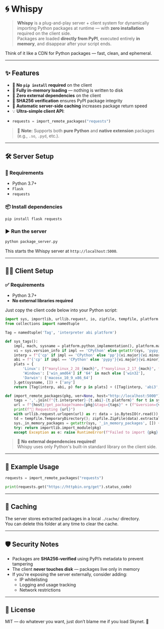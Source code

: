 # 🌀 Whispy

> **Whispy** is a plug-and-play server + client system for dynamically importing Python packages at runtime — with **zero installation** required on the client side.  
Packages are loaded **directly from PyPI**, executed entirely **in memory**, and disappear after your script ends.

Think of it like a CDN for Python packages — fast, clean, and ephemeral.

---

## ✨ Features

- 🚫 **No `pip install` required** on the client
- 🧠 **Fully in-memory loading** — nothing is written to disk
- 🧩 **Zero external dependencies** on the client
- 🔐 **SHA256 verification** ensures PyPI package integrity
- 💾 **Automatic server-side caching** increases package return speed
- 💡 **Ultra-simple client API**:
-
    ```python
    requests = import_remote_packages("requests")
    ```
> 🧠 **Note:** Supports both **pure Python** and **native extension** packages (e.g., `.so`, `.pyd`, etc.).

---

## 🛠️ Server Setup

### 🔧 Requirements

- Python 3.7+
- `Flask`
- `requests`

### 📦 Install dependencies

```bash
pip install flask requests
```

### ▶️ Run the server

```bash
python package_server.py
```

This starts the Whispy server at `http://localhost:5000`.

---

## 🧑‍💻 Client Setup

### ✅ Requirements
- Python 3.7+
- **No external libraries required**

Just copy the client code below into your Python script:

```python
import sys, importlib, urllib.request, io, zipfile, tempfile, platform
from collections import namedtuple

Tag = namedtuple('Tag', 'interpreter abi platform')

def sys_tags():
    impl, mach, sysname = platform.python_implementation(), platform.machine().lower(), platform.system()
    vi = sys.version_info if impl == 'CPython' else getattr(sys, 'pypy_version_info', sys.version_info)
    interp = f"{'cp' if impl == 'CPython' else 'pp'}{vi.major}{vi.minor}"
    abi = f"{'cp' if impl == 'CPython' else 'pypy'}{vi.major}{vi.minor}" + ('' if impl == 'CPython' else '_pp73')
    plats = {
        'Linux': [f"manylinux_2_28_{mach}", f"manylinux_2_17_{mach}", f"manylinux2014_{mach}"] if mach in ['x86_64','aarch64','armv7l'] else [f"manylinux2014_{mach}"],
        'Windows': ['win_amd64'] if '64' in mach else ['win32'],
        'Darwin': ['macosx_10_9_x86_64']
    }.get(sysname, []) + ['any']
    return [Tag(interp, abi, p) for p in plats] + ([Tag(interp, 'abi3', p) for p in plats] if interp.startswith('cp') else []) + [Tag('py3', 'none', p) for p in plats] + ([Tag(interp, 'none', p) for p in plats] if interp.startswith('cp') else [])

def import_remote_packages(pkg, ver=None, host="http://localhost:5000"):
    tags = ','.join(f"{t.interpreter}-{t.abi}-{t.platform}" for t in sys_tags())
    url = f"{host}/get_package?name={pkg}&tags={tags}" + (f"&version={ver}" if ver else "")
    print(f"📡 Requesting {url}")
    with urllib.request.urlopen(url) as r: data = io.BytesIO(r.read()) if r.getcode() == 200 else (_ for _ in ()).throw(Exception(r.read().decode()))
    td = tempfile.TemporaryDirectory(); zipfile.ZipFile(data).extractall(td.name); sys.path.insert(0, td.name)
    sys._in_memory_packages = getattr(sys, '_in_memory_packages', []) + [td]
    try: return importlib.import_module(pkg)
    except Exception as e: raise RuntimeError(f"Failed to import {pkg}: {e}")
```

> 🧩 **No external dependencies required!**  
> Whispy uses only Python's built-in standard library on the client side.

---

## 🧪 Example Usage

```python
requests = import_remote_packages("requests")

print(requests.get("https://httpbin.org/get").status_code)
```

---

## 📁 Caching

The server stores extracted packages in a local `./cache/` directory.  
You can delete this folder at any time to clear the cache.

---

## 🛡️ Security Notes

- Packages are **SHA256-verified** using PyPI’s metadata to prevent tampering
- The client **never touches disk** — packages live only in memory
- If you're exposing the server externally, consider adding:
  - IP whitelisting
  - Logging and usage tracking
  - Network restrictions

---

## 📜 License

MIT — do whatever you want, just don’t blame me if you load Skynet. 🤖

